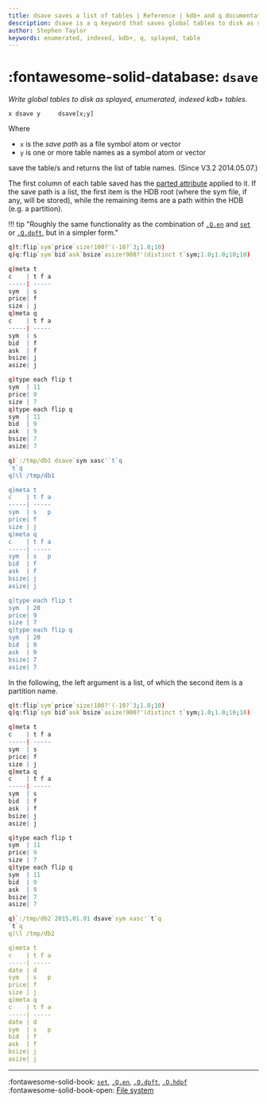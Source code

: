 ```yaml
---
title: dsave saves a list of tables | Reference | kdb+ and q documentation
description: dsave is a q keyword that saves global tables to disk as splayed, enumerated, indexed kdb+ tables.
author: Stephen Taylor
keywords: enumerated, indexed, kdb+, q, splayed, table
---
```

# :fontawesome-solid-database: `dsave`

_Write global tables to disk as splayed, enumerated, indexed kdb+ tables._




```syntax
x dsave y     dsave[x;y]
```

Where

-   `x` is the _save path_ as a file symbol atom or vector
-   `y` is one or more table names as a symbol atom or vector

save the table/s and returns the list of table names.
(Since V3.2 2014.05.07.)

The first column of each table saved has the [parted attribute](set-attribute.md) applied to it. If the save path is a list, the first item is the HDB root (where the sym file, if any, will be stored), while the remaining items are a path within the HDB (e.g. a partition).

!!! tip "Roughly the same functionality as the combination of [`.Q.en`](dotq.md#qen-enumerate-varchar-cols) and [`set`](get.md#set) or [`.Q.dpft`](dotq.md#qdpft-save-table), but in a simpler form."

```q
q)t:flip`sym`price`size!100?'(-10?`3;1.0;10)
q)q:flip`sym`bid`ask`bsize`asize!900?'(distinct t`sym;1.0;1.0;10;10)

q)meta t
c    | t f a
-----| -----
sym  | s    
price| f    
size | j    
q)meta q    
c    | t f a
-----| -----
sym  | s    
bid  | f    
ask  | f    
bsize| j    
asize| j    

q)type each flip t
sym  | 11
price| 9
size | 7
q)type each flip q
sym  | 11
bid  | 9
ask  | 9
bsize| 7
asize| 7

q)`:/tmp/db1 dsave`sym xasc'`t`q
`t`q
q)\l /tmp/db1

q)meta t
c    | t f a
-----| -----
sym  | s   p
price| f    
size | j    
q)meta q
c    | t f a
-----| -----
sym  | s   p
bid  | f    
ask  | f    
bsize| j    
asize| j    

q)type each flip t
sym  | 20
price| 9
size | 7
q)type each flip q
sym  | 20
bid  | 9
ask  | 9
bsize| 7
asize| 7
```

In the following, the left argument is a list, of which the second item is a partition name.

```q
q)t:flip`sym`price`size!100?'(-10?`3;1.0;10)
q)q:flip`sym`bid`ask`bsize`asize!900?'(distinct t`sym;1.0;1.0;10;10)

q)meta t
c    | t f a
-----| -----
sym  | s    
price| f    
size | j    
q)meta q
c    | t f a
-----| -----
sym  | s    
bid  | f    
ask  | f    
bsize| j    
asize| j    

q)type each flip t
sym  | 11
price| 9
size | 7
q)type each flip q
sym  | 11
bid  | 9
ask  | 9
bsize| 7
asize| 7

q)`:/tmp/db2`2015.01.01 dsave`sym xasc'`t`q
`t`q
q)\l /tmp/db2

q)meta t
c    | t f a
-----| -----
date | d    
sym  | s   p
price| f    
size | j    
q)meta q
c    | t f a
-----| -----
date | d    
sym  | s   p
bid  | f    
ask  | f    
bsize| j    
asize| j    
```

----
:fontawesome-solid-book: 
[`set`](get.md#set), 
[`.Q.en`](dotq.md#qen-enumerate-varchar-cols), 
[`.Q.dpft`](dotq.md#qdpft-save-table), 
[`.Q.hdpf`](dotq.md#qhdpf-save-tables) 
<br>
:fontawesome-solid-book-open:
[File system](../basics/files.md)


